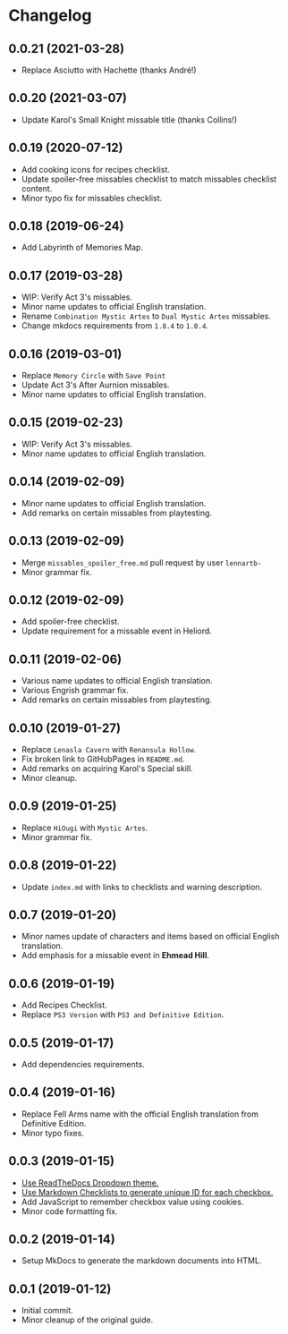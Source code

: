 # Changelog

## 0.0.21 (2021-03-28)
- Replace Asciutto with Hachette (thanks André!)

## 0.0.20 (2021-03-07)
- Update Karol's Small Knight missable title (thanks Collins!)

## 0.0.19 (2020-07-12)
- Add cooking icons for recipes checklist.
- Update spoiler-free missables checklist to match missables checklist content.
- Minor typo fix for missables checklist.

## 0.0.18 (2019-06-24)
- Add Labyrinth of Memories Map.

## 0.0.17 (2019-03-28)
- WIP: Verify Act 3's missables.
- Minor name updates to official English translation.
- Rename `Combination Mystic Artes` to `Dual Mystic Artes` missables.
- Change mkdocs requirements from `1.8.4` to `1.0.4`.

## 0.0.16 (2019-03-01)
- Replace `Memory Circle` with `Save Point`
- Update Act 3's After Aurnion missables.
- Minor name updates to official English translation.

## 0.0.15 (2019-02-23)
- WIP: Verify Act 3's missables.
- Minor name updates to official English translation.

## 0.0.14 (2019-02-09)
- Minor name updates to official English translation.
- Add remarks on certain missables from playtesting.

## 0.0.13 (2019-02-09)
- Merge `missables_spoiler_free.md` pull request by user `lennartb-`
- Minor grammar fix.

## 0.0.12 (2019-02-09)
- Add spoiler-free checklist.
- Update requirement for a missable event in Heliord.

## 0.0.11 (2019-02-06)
- Various name updates to official English translation.
- Various Engrish grammar fix.
- Add remarks on certain missables from playtesting.

## 0.0.10 (2019-01-27)
- Replace `Lenasla Cavern` with `Renansula Hollow`.
- Fix broken link to GitHubPages in `README.md`.
- Add remarks on acquiring Karol's Special skill.
- Minor cleanup.

## 0.0.9 (2019-01-25)
- Replace `HiOugi` with `Mystic Artes`.
- Minor grammar fix.

## 0.0.8 (2019-01-22)
- Update `index.md` with links to checklists and warning description.

## 0.0.7 (2019-01-20)
- Minor names update of characters and items based on official English translation.
- Add emphasis for a missable event in __Ehmead Hill__.

## 0.0.6 (2019-01-19)
- Add Recipes Checklist.
- Replace `PS3 Version` with `PS3 and Definitive Edition`.

## 0.0.5 (2019-01-17)
- Add dependencies requirements.

## 0.0.4 (2019-01-16)
- Replace Fell Arms name with the official English translation from Definitive Edition.
- Minor typo fixes.

## 0.0.3 (2019-01-15)
- [Use ReadTheDocs Dropdown theme.](https://github.com/cjsheets/mkdocs-rtd-dropdown)
- [Use Markdown Checklists to generate unique ID for each checkbox.](https://pypi.org/project/markdown-checklists/)
- Add JavaScript to remember checkbox value using cookies.
- Minor code formatting fix.

## 0.0.2 (2019-01-14)
- Setup MkDocs to generate the markdown documents into HTML.

## 0.0.1 (2019-01-12)
- Initial commit.
- Minor cleanup of the original guide.